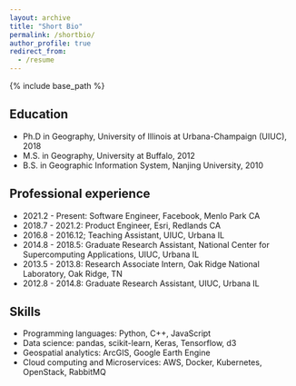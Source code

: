 ```yaml
---
layout: archive
title: "Short Bio"
permalink: /shortbio/
author_profile: true
redirect_from:
  - /resume
---
```


{% include base_path %}


Education
------
* Ph.D in Geography, University of Illinois at Urbana-Champaign (UIUC), 2018
* M.S. in Geography, University at Buffalo, 2012
* B.S. in Geographic Information System, Nanjing University, 2010


Professional experience
------
* 2021.2 - Present: Software Engineer, Facebook, Menlo Park CA  
* 2018.7 - 2021.2: Product Engineer, Esri, Redlands CA  
* 2016.8 - 2016.12; Teaching Assistant, UIUC, Urbana IL
* 2014.8 - 2018.5: Graduate Research Assistant, National Center for Supercomputing 
Applications, UIUC, Urbana IL
* 2013.5 - 2013.8: Research Associate Intern, Oak Ridge National Laboratory, Oak Ridge, TN
* 2012.8 - 2014.8: Graduate Research Assistant, UIUC, Urbana IL
 
  
Skills
------
* Programming languages: Python, C++, JavaScript
* Data science: pandas, scikit-learn, Keras, Tensorflow, d3
* Geospatial analytics: ArcGIS, Google Earth Engine
* Cloud computing and Microservices: AWS, Docker, Kubernetes, OpenStack, RabbitMQ
